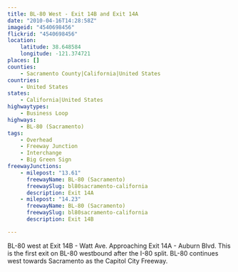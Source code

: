 ```yaml
---
title: BL-80 West - Exit 14B and Exit 14A
date: "2010-04-16T14:28:58Z"
imageid: "4540698456"
flickrid: "4540698456"
location:
    latitude: 38.648584
    longitude: -121.374721
places: []
counties:
    - Sacramento County|California|United States
countries:
    - United States
states:
    - California|United States
highwaytypes:
    - Business Loop
highways:
    - BL-80 (Sacramento)
tags:
    - Overhead
    - Freeway Junction
    - Interchange
    - Big Green Sign
freewayJunctions:
    - milepost: "13.61"
      freewayName: BL-80 (Sacramento)
      freewaySlug: bl80sacramento-california
      description: Exit 14A
    - milepost: "14.23"
      freewayName: BL-80 (Sacramento)
      freewaySlug: bl80sacramento-california
      description: Exit 14B

---
```

BL-80 west at Exit 14B - Watt Ave.  Approaching Exit 14A - Auburn Blvd.  This is the first exit on BL-80 westbound after the I-80 split.  BL-80 continues west towards Sacramento as the Capitol City Freeway.